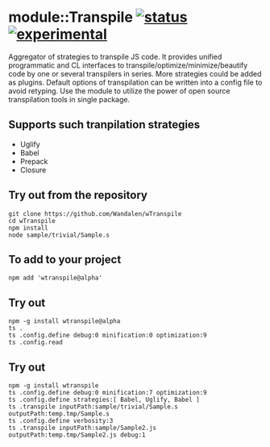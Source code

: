 
# module::Transpile  [![status](https://github.com/Wandalen/wTranspile/workflows/publish/badge.svg)](https://github.com/Wandalen/wTranspile/actions?query=workflow%3Apublish) [![experimental](https://img.shields.io/badge/stability-experimental-orange.svg)](https://github.com/emersion/stability-badges#experimental)

Aggregator of strategies to transpile JS code. It provides unified programmatic and CL interfaces to transpile/optimize/minimize/beautify code by one or several transpilers in series. More strategies could be added as plugins. Default options of transpilation can be written into a config file to avoid retyping. Use the module to utilize the power of open source transpilation tools in single package.

## Supports such tranpilation strategies

- Uglify
- Babel
- Prepack
- Closure

## Try out from the repository
```
git clone https://github.com/Wandalen/wTranspile
cd wTranspile
npm install
node sample/trivial/Sample.s
```

## To add to your project
```
npm add 'wtranspile@alpha'
```


## Try out
```
npm -g install wtranspile@alpha
ts .
ts .config.define debug:0 minification:0 optimization:9
ts .config.read
```

## Try out
```
npm -g install wtranspile
ts .config.define debug:0 minification:7 optimization:9
ts .config.define strategies:[ Babel, Uglify, Babel ]
ts .transpile inputPath:sample/trivial/Sample.s outputPath:temp.tmp/Sample.s
ts .config.define verbosity:3
ts .transpile inputPath:sample/Sample2.js outputPath:temp.tmp/Sample2.js debug:1
```
